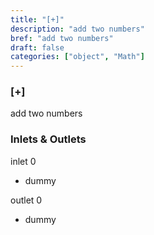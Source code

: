```yaml
---
title: "[+]"
description: "add two numbers"
bref: "add two numbers"
draft: false
categories: ["object", "Math"]
---
```


### [+]

add two numbers

### Inlets & Outlets

inlet 0

 - dummy

outlet 0

 - dummy
 
